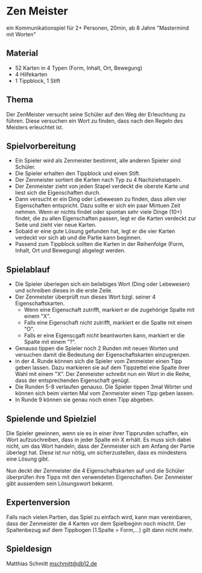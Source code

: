 # Zen Meister
ein Kommunikationspiel für 2+ Personen, 20min, ab 8 Jahre
"Mastermind mit Worten"

## Material
  - 52 Karten in 4 Typen (Form, Inhalt, Ort, Bewegung)
  - 4 Hilfekarten
  - 1 Tippblock, 1 Stift

## Thema
Der ZenMeister versucht seine Schüler auf den Weg der Erleuchtung zu führen. Diese versuchen ein Wort zu finden, dass nach den Regeln des Meisters erleuchtet ist.

## Spielvorbereitung
* Ein Spieler wird als Zenmeister bestimmt, alle anderen Spieler sind Schüler.
* Die Spieler erhalten den Tippblock und einen Stift.
* Der Zenmeister sortiert die Karten nach Typ zu 4 Nachziehstapeln.
* Der Zenmeister zieht von jeden Stapel verdeckt die oberste Karte und liest sich die Eigenschaften durch.
* Dann versucht er ein Ding oder Lebewesen zu finden, dass allen vier Eigenschaften entspricht.
Dazu sollte er sich ein paar Mintuen Zeit nehmen.
Wenn er nichts findet oder spontan sehr viele Dinge (10+) findet, die zu allen Eigenschaften passen, legt er die Karten verdeckt zur Seite und zieht vier neue Karten.
* Sobald er eine gute Lösung gefunden hat, legt er die vier Karten verdeckt vor sich ab und die Partie kann beginnen.
* Passend zum Tippblock sollten die Karten in der Reihenfolge (Form, Inhalt, Ort und Bewegung) abgelegt werden.

## Spielablauf
* Die Spieler überlegen sich ein beliebiges Wort (Ding oder Lebewesen) und schreiben dieses in die erste Zeile.
* Der Zenmeister überprüft nun dieses Wort bzgl. seiner 4 Eigenschaftskarten.
  * Wenn eine Eigenschaft zutrifft, markiert er die zugehörige Spalte mit einem "X".
  * Falls eine Eigenschaft nicht zutrifft, markiert er die Spalte mit einem "O".
  * Falls er eine Eigenscgaft nicht beantworten kann, markiert er die Spalte mit einem "?".
* Genauso tippen die Spieler noch 2 Runden mit neuen Worten und versuchen damit die Bedeutung der Eigenschaftskarten einzugrenzen.
* in der 4. Runde können sich die Spieler vom Zenmeister einen Tipp geben lassen. Dazu markieren sie auf dem Tippzettel eine Spalte ihrer Wahl mit einem "X". Der Zenmeister schreibt nun ein Wort in die Reihe, dass der entsprechenden Eigenschaft genügt.
* Die Runden 5-8 verlaufen genauso. Die Spieler tippen 3mal Wörter und können sich beim vierten Mal vom Zenmeister einen Tipp geben lassen.
* In Runde 9 können sie genau noch einen Tipp abgeben.

## Spielende und Spielziel
Die Spieler gewinnen, wenn sie es in einer ihrer Tipprunden schaffen, ein Wort aufzuschreiben, dass in jeder Spalte ein X erhält.
Es muss sich dabei nicht, um das Wort handeln, dass der Zenmeister sich am Anfang der Partie überlegt hat. Diese ist nur nötig, um sicherzustellen, dass es mindestens eine Lösung gibt.

Nun deckt der Zenmeister die 4 Eigenschaftskarten auf und die Schüler überprüfen ihre Tipps mit den verwendeten Eigenschaften. Der Zenmeister gibt ausserdem sein Lösungswort bekannt.

## Expertenversion
Falls nach vielen Partien, das Spiel zu einfach wird, kann man vereinbaren, dass der Zenmeister die 4 Karten vor dem Spielbeginn noch mischt. Der Spaltenbezug auf dem Tippbogen (1.Spalte = Form,...) gilt dann nicht mehr.

## Spieldesign
Matthias Schmitt
mschmitt@db12.de




